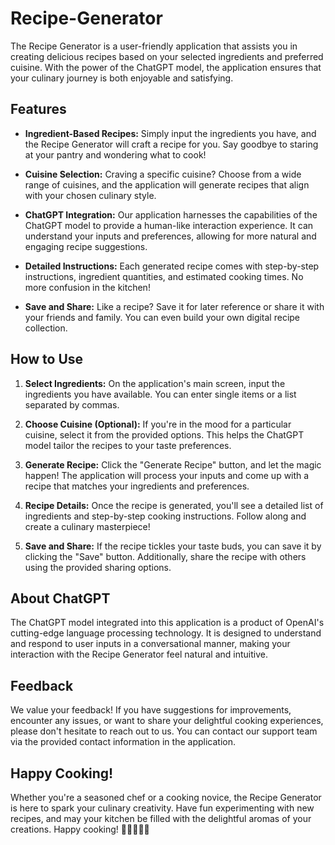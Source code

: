 # Recipe-Generator
The Recipe Generator is a user-friendly application that assists you in creating delicious recipes based on your selected ingredients and preferred cuisine. With the power of the ChatGPT model, the application ensures that your culinary journey is both enjoyable and satisfying.

## Features

- **Ingredient-Based Recipes:** Simply input the ingredients you have, and the Recipe Generator will craft a recipe for you. Say goodbye to staring at your pantry and wondering what to cook!

- **Cuisine Selection:** Craving a specific cuisine? Choose from a wide range of cuisines, and the application will generate recipes that align with your chosen culinary style.

- **ChatGPT Integration:** Our application harnesses the capabilities of the ChatGPT model to provide a human-like interaction experience. It can understand your inputs and preferences, allowing for more natural and engaging recipe suggestions.

- **Detailed Instructions:** Each generated recipe comes with step-by-step instructions, ingredient quantities, and estimated cooking times. No more confusion in the kitchen!

- **Save and Share:** Like a recipe? Save it for later reference or share it with your friends and family. You can even build your own digital recipe collection.

## How to Use

1. **Select Ingredients:** On the application's main screen, input the ingredients you have available. You can enter single items or a list separated by commas.

2. **Choose Cuisine (Optional):** If you're in the mood for a particular cuisine, select it from the provided options. This helps the ChatGPT model tailor the recipes to your taste preferences.

3. **Generate Recipe:** Click the "Generate Recipe" button, and let the magic happen! The application will process your inputs and come up with a recipe that matches your ingredients and preferences.

4. **Recipe Details:** Once the recipe is generated, you'll see a detailed list of ingredients and step-by-step cooking instructions. Follow along and create a culinary masterpiece!

5. **Save and Share:** If the recipe tickles your taste buds, you can save it by clicking the "Save" button. Additionally, share the recipe with others using the provided sharing options.

## About ChatGPT

The ChatGPT model integrated into this application is a product of OpenAI's cutting-edge language processing technology. It is designed to understand and respond to user inputs in a conversational manner, making your interaction with the Recipe Generator feel natural and intuitive.

## Feedback

We value your feedback! If you have suggestions for improvements, encounter any issues, or want to share your delightful cooking experiences, please don't hesitate to reach out to us. You can contact our support team via the provided contact information in the application.

## Happy Cooking!

Whether you're a seasoned chef or a cooking novice, the Recipe Generator is here to spark your culinary creativity. Have fun experimenting with new recipes, and may your kitchen be filled with the delightful aromas of your creations. Happy cooking! 🍳👩‍🍳👨‍🍳

